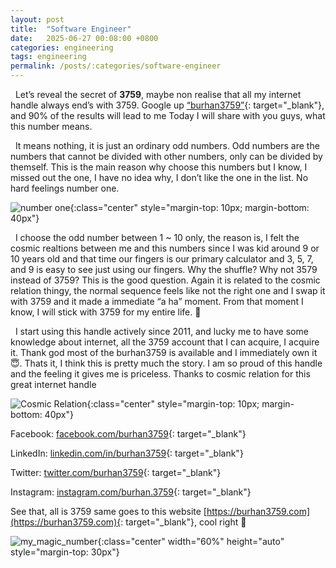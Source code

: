 ```yaml
---
layout: post
title:  "Software Engineer"
date:   2025-06-27 00:08:00 +0800
categories: engineering
tags: engineering
permalink: /posts/:categories/software-engineer
---
```


&nbsp; Let’s reveal the secret of __3759__, maybe non realise that all my internet handle always end’s with 3759. Google up [“burhan3759”](https://www.google.com/search?q=burhan3759){: target="_blank"}, and 90% of the results will lead to me Today I will share with you guys, what this number means. 

&nbsp; It means nothing, it is just an ordinary odd numbers. Odd numbers are the numbers that cannot be divided with other numbers, only can be divided by themself. This is the main reason why choose this numbers but I know, I missed out the one, I have no idea why, I don’t like the one in the list. No hard feelings number one.

![number one](https://images.unsplash.com/photo-1621440318464-72633426377b?ixlib=rb-1.2.1&ixid=MnwxMjA3fDB8MHxwaG90by1yZWxhdGVkfDIwfHx8ZW58MHx8fHw%3D&auto=format&fit=crop&w=900&q=60){:class="center" style="margin-top: 10px; margin-bottom: 40px"}

&nbsp; I choose the odd number between 1 ~ 10 only, the reason is, I felt the cosmic realtions between me and this numbers since I was kid around 9 or 10 years old and that time our fingers is our primary calculator and 3, 5, 7, and 9 is easy to see just using our fingers. Why the shuffle? Why not 3579 instead of 3759? This is the good question. Again it is related to the cosmic relation thingy, the normal sequence feels like not the right one and I swap it with 3759 and it made a immediate “a ha” moment. From that moment I know, I will stick with 3759 for my entire life. :slightly_smiling_face:


&nbsp; I start using this handle actively since 2011, and lucky me to have some knowledge about internet, all the 3759 account that I can acquire, I acquire it. Thank god most of the burhan3759 is available and I immediately own it :innocent:. Thats it, I think this is pretty much the story. I am so proud of this handle and the feeling it gives me is priceless. Thanks to cosmic relation for this great internet handle

![Cosmic Relation](https://images.unsplash.com/photo-1444703686981-a3abbc4d4fe3?ixid=MnwxMjA3fDB8MHxwaG90by1wYWdlfHx8fGVufDB8fHx8&ixlib=rb-1.2.1&auto=format&fit=crop&w=1650&q=80){:class="center" style="margin-top: 10px; margin-bottom: 40px"}

Facebook: [facebook.com/burhan3759](https://www.facebook.com/burhan3759/){: target="_blank"}

LinkedIn: [linkedin.com/in/burhan3759](https://www.linkedin.com/in/burhan3759/){: target="_blank"}

Twitter: [twitter.com/burhan3759](https://twitter.com/burhan3759/){: target="_blank"}

Instagram: [instagram.com/burhan.3759](https://www.instagram.com/burhan.3759/){: target="_blank"}

See that, all is 3759 same goes to this website [https://burhan3759.com](https://burhan3759.com){: target="_blank"}, cool right :grimacing:

![my_magic_number](https://i.imgur.com/Ikqucq7.png){:class="center" width="60%" height="auto" style="margin-top: 30px"}
